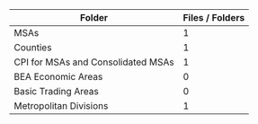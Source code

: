 | Folder                             |   Files / Folders |
|------------------------------------|-------------------|
| MSAs                               |                 1 |
| Counties                           |                 1 |
| CPI for MSAs and Consolidated MSAs |                 1 |
| BEA Economic Areas                 |                 0 |
| Basic Trading Areas                |                 0 |
| Metropolitan Divisions             |                 1 |